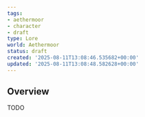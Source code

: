 ```yaml
---
tags:
- aethermoor
- character
- draft
type: Lore
world: Aethermoor
status: draft
created: '2025-08-11T13:08:46.535682+00:00'
updated: '2025-08-11T13:08:48.582628+00:00'
---
```



## Overview

TODO
